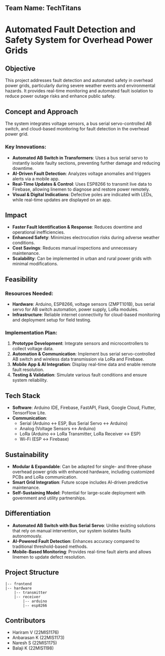 ## Team Name: TechTitans
# Automated Fault Detection and Safety System for Overhead Power Grids

## Objective
This project addresses fault detection and automated safety in overhead power grids, particularly during severe weather events and environmental hazards. It provides real-time monitoring and automated fault isolation to reduce power outage risks and enhance public safety.

## Concept and Approach
The system integrates voltage sensors, a bus serial servo-controlled AB switch, and cloud-based monitoring for fault detection in the overhead power grid.

### Key Innovations:
- **Automated AB Switch in Transformers**: Uses a bus serial servo to instantly isolate faulty sections, preventing further damage and reducing downtime.
- **AI-Driven Fault Detection**: Analyzes voltage anomalies and triggers alerts via a mobile app.
- **Real-Time Updates & Control**: Uses ESP8266 to transmit live data to Firebase, allowing linemen to diagnose and restore power remotely.
- **Visual & Digital Indications**: Defective poles are indicated with LEDs, while real-time updates are displayed on an app.

## Impact
- **Faster Fault Identification & Response**: Reduces downtime and operational inefficiencies.
- **Enhanced Safety**: Minimizes electrocution risks during adverse weather conditions.
- **Cost Savings**: Reduces manual inspections and unnecessary maintenance.
- **Scalability**: Can be implemented in urban and rural power grids with minimal modifications.

## Feasibility
### Resources Needed:
- **Hardware**: Arduino, ESP8266, voltage sensors (ZMPT101B), bus serial servo for AB switch automation, power supply, LoRa modules.
- **Infrastructure**: Reliable internet connectivity for cloud-based monitoring and deployment setup for field testing.

### Implementation Plan:
1. **Prototype Development**: Integrate sensors and microcontrollers to collect voltage data.
2. **Automation & Communication**: Implement bus serial servo-controlled AB switch and wireless data transmission via LoRa and Firebase.
3. **Mobile App & AI Integration**: Display real-time data and enable remote fault resolution.
4. **Testing & Validation**: Simulate various fault conditions and ensure system reliability.

## Tech Stack
- **Software**: Arduino IDE, Firebase, FastAPI, Flask, Google Cloud, Flutter, TensorFlow Lite.
- **Communication**: 
  - Serial (Arduino ↔ ESP, Bus Serial Servo ↔ Arduino)
  - Analog (Voltage Sensors ↔ Arduino)
  - LoRa (Arduino ↔ LoRa Transmitter, LoRa Receiver ↔ ESP)
  - Wi-Fi (ESP ↔ Firebase)

## Sustainability
- **Modular & Expandable**: Can be adapted for single- and three-phase overhead power grids with enhanced hardware, including customized PCBs and LoRa communication.
- **Smart Grid Integration**: Future scope includes AI-driven predictive maintenance.
- **Self-Sustaining Model**: Potential for large-scale deployment with government and utility partnerships.

## Differentiation
- **Automated AB Switch with Bus Serial Servo**: Unlike existing solutions that rely on manual intervention, our system isolates faults autonomously.
- **AI-Powered Fault Detection**: Enhances accuracy compared to traditional threshold-based methods.
- **Mobile-Based Monitoring**: Provides real-time fault alerts and allows linemen to update defect resolution.

## Project Structure
```
|-- frontend
|-- hardware
    |-- transmitter
    |-- receiver
        |-- arduino
        |-- esp8266
```
## Contributors

- Hariram V (22MIS1176)
- Anbarasan K (22MIS1173)
- Naresh S (22MIS1175)
- Balaji K (22MIS1198)

